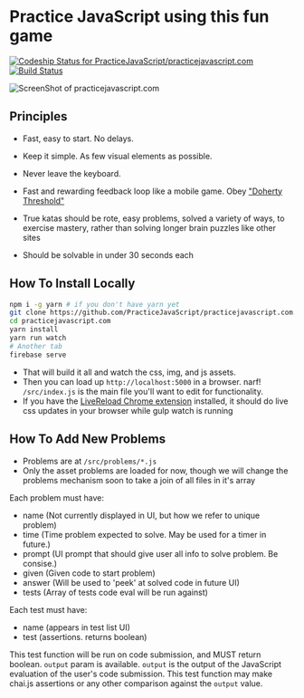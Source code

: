 # Practice JavaScript using this fun game

[ ![Codeship Status for PracticeJavaScript/practicejavascript.com](https://app.codeship.com/projects/091c0e50-0a7c-0135-8b3c-6ed4d7e33e57/status?branch=master)](https://app.codeship.com/projects/214753)
[![Build Status](https://travis-ci.org/PracticeJavaScript/practicejavascript.com.svg?branch=master)](https://travis-ci.org/PracticeJavaScript/practicejavascript.com)

![ScreenShot of practicejavascript.com](https://cldup.com/I24bQvI37L.png)

## Principles
- Fast, easy to start. No delays.
- Keep it simple. As few visual elements as possible.
- Never leave the keyboard.
- Fast and rewarding feedback loop like a mobile game. Obey ["Doherty Threshold"](http://daverupert.com/2015/06/doherty-threshold/)


- True katas should be rote, easy problems, solved a variety of ways, to exercise mastery, rather than solving longer brain puzzles like other sites
- Should be solvable in under 30 seconds each


## How To Install Locally
```bash
npm i -g yarn # if you don't have yarn yet
git clone https://github.com/PracticeJavaScript/practicejavascript.com.git
cd practicejavascript.com
yarn install
yarn run watch
# Another tab
firebase serve
```

- That will build it all and watch the css, img, and js assets.
- Then you can load up `http://localhost:5000` in a browser. narf!
`/src/index.js` is the main file you'll want to edit for functionality.
- If you have the [LiveReload Chrome extension](https://chrome.google.com/webstore/detail/livereload/jnihajbhpnppcggbcgedagnkighmdlei) installed, it should do live css updates in your browser while gulp watch is running

## How To Add New Problems
- Problems are at `/src/problems/*.js`
- Only the asset problems are loaded for now, though we will change the problems mechanism soon to take a join of all files in it's array

Each problem must have:

- name (Not currently displayed in UI, but how we refer to unique problem)
- time (Time problem expected to solve. May be used for a timer in future.)
- prompt (UI prompt that should give user all info to solve problem. Be consise.)
- given (Given code to start problem)
- answer (Will be used to 'peek' at solved code in future UI)
- tests (Array of tests code eval will be run against)

Each test must have:

- name (appears in test list UI)
- test (assertions. returns boolean)

This test function will be run on code submission, and MUST return boolean. `output` param is available.
`output` is the output of the JavaScript evaluation of the user's code submission.
This test function may make chai.js assertions or any other comparison against the `output` value.

